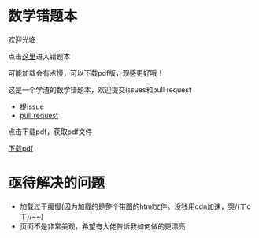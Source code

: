 # 数学错题本

欢迎光临

点击[这里](https://quang-ivan.github.io/math/math.html)进入错题本

可能加载会有点慢，可以下载pdf版，观感更好哦！

这是一个学渣的数学错题本，欢迎提交issues和pull request

- [提issue](https://github.com/quang-Ivan/math/issues)
- [pull request](https://github.com/quang-Ivan/math/pulls)

点击下载pdf，获取pdf文件

[下载pdf](https://quang-ivan.github.io/math/math.pdf)

# 亟待解决的问题
- 加载过于缓慢(因为加载的是整个带图的html文件。没钱用cdn加速，哭/(ㄒoㄒ)/~~)
- 页面不是非常美观，希望有大佬告诉我如何做的更漂亮